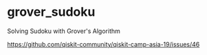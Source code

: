 # grover_sudoku
Solving Sudoku with Grover's Algorithm

https://github.com/qiskit-community/qiskit-camp-asia-19/issues/46
